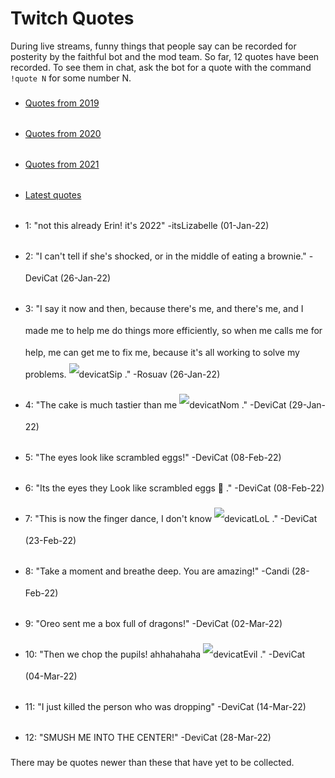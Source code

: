 # Twitch Quotes

<!-- This file is generated by deviquotes.py from the MegaClip project, and
should not be edited manually. -->
<style>img {display: inline-block;} li {line-height: 35px;}</style>

During live streams, funny things that people say can be recorded for posterity
by the faithful bot and the mod team. So far, 12 quotes have been recorded. To
see them in chat, ask the bot for a quote with the command `!quote N` for some
number N.

* [Quotes from 2019](quotes2019)
* [Quotes from 2020](quotes2020)
* [Quotes from 2021](quotes2021)
* [Latest quotes](quotes)

* 1: "not this already Erin! it's 2022" -itsLizabelle (01-Jan-22)
* 2: "I can't tell if she's shocked, or in the middle of eating a brownie." -DeviCat (26-Jan-22)
* 3: "I say it now and then, because there's me, and there's me, and I made me to help me do things more efficiently, so when me calls me for help, me can get me to fix me, because it's all working to solve my problems. ![devicatSip](https://static-cdn.jtvnw.net/emoticons/v2/306362029/default/light/1.0 "devicatSip") ." -Rosuav (26-Jan-22)
* 4: "The cake is much tastier than me ![devicatNom](https://static-cdn.jtvnw.net/emoticons/v2/306362103/default/light/1.0 "devicatNom") ." -DeviCat (29-Jan-22)
* 5: "The eyes look like scrambled eggs!" -DeviCat (08-Feb-22)
* 6: "Its the eyes they Look like scrambled eggs 👀 ." -DeviCat (08-Feb-22)
* 7: "This is now the finger dance, I don't know ![devicatLoL](https://static-cdn.jtvnw.net/emoticons/v2/306362153/default/light/1.0 "devicatLoL") ." -DeviCat (23-Feb-22)
* 8: "Take a moment and breathe deep. You are amazing!" -Candi (28-Feb-22)
* 9: "Oreo sent me a box full of dragons!" -DeviCat (02-Mar-22)
* 10: "Then we chop the pupils! ahhahahaha ![devicatEvil](https://static-cdn.jtvnw.net/emoticons/v2/emotesv2_f2c129eff6134185aab84abbeba11233/default/light/1.0 "devicatEvil") ." -DeviCat (04-Mar-22)
* 11: "I just killed the person who was dropping" -DeviCat (14-Mar-22)
* 12: "SMUSH ME INTO THE CENTER!" -DeviCat (28-Mar-22)

There may be quotes newer than these that have yet to be collected.

